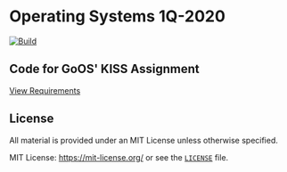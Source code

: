 # Operating Systems 1Q-2020

[![Build](https://github.com/tomasanchez/sski/actions/workflows/makefile.yml/badge.svg?branch=main)](https://github.com/tomasanchez/sski/actions/workflows/makefile.yml)

##  Code for GoOS' KISS Assignment

[View Requirements](https://docs.google.com/document/d/17WP76Vsi6ZrYlpYT8xOPXzLf42rQgtyKsOdVkyL5Jj0/edit#heading=h.nm1zk6pu7e78)


## License

All material is provided under an MIT License unless otherwise specified.

MIT License: <https://mit-license.org/> or see the [`LICENSE`](./LICENSE) file.
